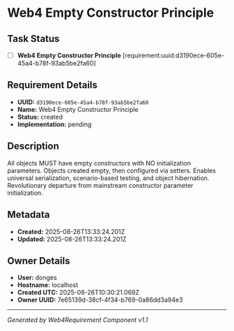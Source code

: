 # Web4 Empty Constructor Principle

## Task Status
- [ ] **Web4 Empty Constructor Principle** [requirement:uuid:d3190ece-605e-45a4-b78f-93ab5be2fa60]

## Requirement Details

- **UUID:** `d3190ece-605e-45a4-b78f-93ab5be2fa60`
- **Name:** Web4 Empty Constructor Principle
- **Status:** created
- **Implementation:** pending

## Description

All objects MUST have empty constructors with NO initialization parameters. Objects created empty, then configured via setters. Enables universal serialization, scenario-based testing, and object hibernation. Revolutionary departure from mainstream constructor parameter initialization.

## Metadata

- **Created:** 2025-08-26T13:33:24.201Z
- **Updated:** 2025-08-26T13:33:24.201Z

## Owner Details

- **User:** donges
- **Hostname:** localhost
- **Created UTC:** 2025-08-26T10:30:21.069Z
- **Owner UUID:** 7e65139d-38cf-4f34-b769-0a86dd3a94e3

---

*Generated by Web4Requirement Component v1.1*